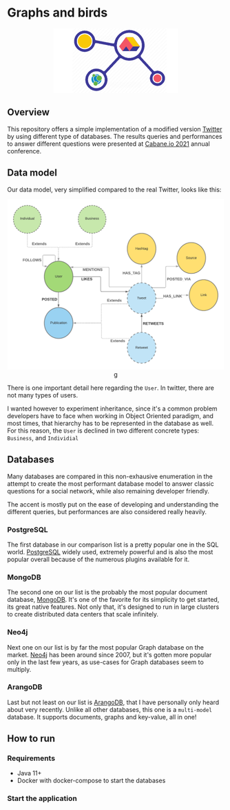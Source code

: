 # Graphs and birds

<p align="center">
  <img height="150" src="./img/logo.png">
</p>

## Overview
This repository offers a simple implementation of a modified version [Twitter](https://twitter.com/?lang=en) by using different type of databases. The results queries and performances to answer different questions were presented at [Cabane.io 2021](https://cabane.io/) annual conference.

## Data model
Our data model, very simplified compared to the real Twitter, looks like this: 
<p align="center">
  <img src="./img/data-model.png">
g</p>

There is one important detail here regarding the `User`. In twitter, there are not many types of users. 

I wanted however to experiment inheritance, since it's a common problem developers have to face when working in Object Oriented paradigm, and most times, that hierarchy has to be represented in the database as well. For this reason, the `User` is declined in two different concrete types: `Business`, and `Individial`

## Databases
Many databases are compared in this non-exhausive enumeration in the attempt to create the most performant database model to answer classic questions for a social network, while also remaining developer friendly. 

The accent is mostly put on the ease of developing and understanding the different queries, but performances are also considered really heavily.

### PostgreSQL
The first database in our comparison list is a pretty popular one in the SQL world. [PostgreSQL](https://www.postgresql.org/) widely used, extremely powerful and is also the most popular overall because of the numerous plugins available for it.

### MongoDB
The second one on our list is the probably the most popular document database, [MongoDB](https://www.mongodb.com/). It's one of the favorite for its simplicity to get started, its great native features. Not only that, it's designed to run in large clusters to create distributed data centers that scale infinitely. 

### Neo4j 
Next one on our list is by far the most popular Graph database on the market. [Neo4j](https://neo4j.com/) has been around since 2007, but it's gotten more popular only in the last few years, as use-cases for Graph databases seem to multiply.

### ArangoDB
Last but not least on our list is [ArangoDB](https://www.arangodb.com/), that I have personally only heard about very recently. Unlike all other databases, this one is a `multi-model` database. It supports documents, graphs and key-value, all in one! 


## How to run
### Requirements
- Java 11+ 
- Docker with docker-compose to start the databases

### Start the application